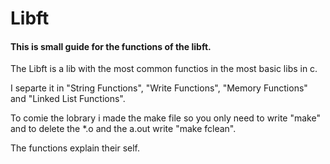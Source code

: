 # Libft

 #### This is small guide for the functions of the libft.

The Libft is  a lib with the most common functios in the most basic libs in c.

I separte it in "String Functions", "Write Functions", "Memory Functions" and "Linked List Functions".

To comie the lobrary i made the make file so you only need to write "make" and to delete the *.o and the a.out write "make fclean".

The functions explain their self.

